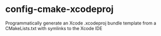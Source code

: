 # config-cmake-xcodeproj
Programmatically generate an Xcode .xcodeproj bundle template from a CMakeLists.txt with symlinks to the Xcode IDE
